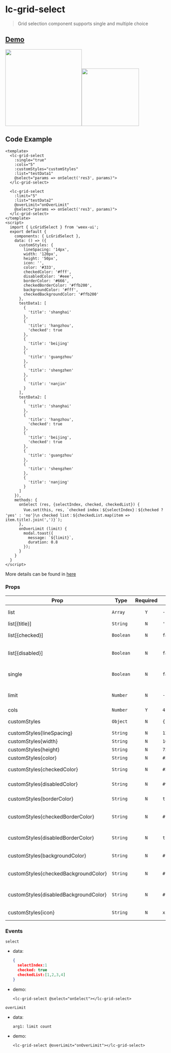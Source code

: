 # lc-grid-select 

> Grid selection component supports single and multiple choice
  
## [Demo](https://h5.m.taobao.com/trip/lc-grid-select/index.html?_wx_tpl=https%3A%2F%2Fh5.m.taobao.com%2Ftrip%2Flc-grid-select%2Fdemo%2Findex.native-min.js)

<img src="https://gw.alipayobjects.com/zos/rmsportal/KVPhzMhbGodSqBiRCEVQ.gif" width="240"><img src="https://gw.alipayobjects.com/zos/rmsportal/yJfbMufZVRJzKicHPQrn.png" width="180">

## Code Example

```vue
<template>
  <lc-grid-select
    :single="true"
    :cols="5"
    :customStyles="customStyles"
    :list="testData1"
    @select="params => onSelect('res3', params)">
  </lc-grid-select>
  
  <lc-grid-select
    :limit="5"
    :list="testData2"
    @overLimit="onOverLimit"
    @select="params => onSelect('res3', params)">
  </lc-grid-select>
</template>
<script>
  import { LcGridSelect } from 'weex-ui';
  export default {
    components: { LcGridSelect },
    data: () => ({
      customStyles: {
        lineSpacing: '14px',
        width: '120px',
        height: '50px',
        icon: '',
        color: '#333',
        checkedColor: '#fff',
        disabledColor: '#eee',
        borderColor: '#666',
        checkedBorderColor: '#ffb200',
        backgroundColor: '#fff',
        checkedBackgroundColor: '#ffb200'
      },
      testData1: [
        {
          'title': 'shanghai'
        },
        {
          'title': 'hangzhou',
          'checked': true
        },
        {
          'title': 'beijing'
        },
        {
          'title': 'guangzhou'
        },
        {
          'title': 'shengzhen'
        },
        {
          'title': 'nanjin'
        }
      ],
      testData2: [
        {
          'title': 'shanghai'
        },
        {
          'title': 'hangzhou',
          'checked': true
        },
        {
          'title': 'beijing',
          'checked': true
        },
        {
          'title': 'guangzhou'
        },
        {
          'title': 'shengzhen'
        },
        {
          'title': 'nanjing'
        }
      ]
    }),
    methods: {
      onSelect (res, {selectIndex, checked, checkedList}) {
        Vue.set(this, res, `checked index：${selectIndex}：${checked ? 'yes' : 'no'}\n checked list：${checkedList.map(item => item.title).join(',')}`);
      },
      onOverLimit (limit) {
        modal.toast({
          message: `${limit}`,
          duration: 0.8
        });
      }
    }
  }
</script>
```
More details can be found in [here](https://github.com/alibaba/weex-ui/blob/master/example/grid-select/index.vue)

### Props

| Prop | Type | Required | Default | Description |
|-----|------|:-----:|--------|--------|
| list | `Array` | `Y`| `-` | config data list |
| list[{title}]| `String` | `N`|`''` | title |
| list[{checked}]| `Boolean` |`N`| `false` |  whether is checked |
| list[{disabled}]| `Boolean` |`N`| `false` | whether is been disabled |
| single | `Boolean` |`N`| `false` | whether is single choice |
| limit | `Number` | `N`|  `-` | maximum number of choices |
| cols | `Number` | `Y`| `4` | cols |
| customStyles | `Object` |`N`| `{}` | custom styles |
| customStyles{lineSpacing} | `String` | `N`|`12px` | lineSpacing |
| customStyles{width} | `String` |`N`| `166px` | item width |
| customStyles{height} | `String` |`N`| `72px` | item height |
| customStyles{color} | `String` |`N`| `#3d3d3d` | text color |
| customStyles{checkedColor} | `String` |`N`| `#3d3d3d` | checked text color |
| customStyles{disabledColor} | `String` |`N`| `#9b9b9b` | disabled text Color |
| customStyles{borderColor} | `String` |`N`| `transparent` | border color |
| customStyles{checkedBorderColor} |`String` |`N`|  `#ffb200` | checked border color |
| customStyles{disabledBorderColor} | `String` | `N`|`transparent` | disabled border color |
| customStyles{backgroundColor} | `String` | `N`|`#f6f6f6` | background color |
| customStyles{checkedBackgroundColor} | `String` |`N`| `#fff` | checked background color |
| customStyles{disabledBackgroundColor} | `String` | `N`|`#f6f6f6` | disabled background color |
| customStyles{icon} | `String` | `N`| `x` | icon when checked |


### Events
`select`
- data: 
    ```json
    {
      selectIndex:1
      checked: true
      checkedList:[1,2,3,4]
    }
    ```
- demo:
    ```vue
    <lc-grid-select @select="onSelect"></lc-grid-select>
    ```
  
`overLimit`
- data: 
    ```
    arg1: limit count
    ```
- demo:
    ```
    <lc-grid-select @overLimit="onOverLimit"></lc-grid-select>
    ```
